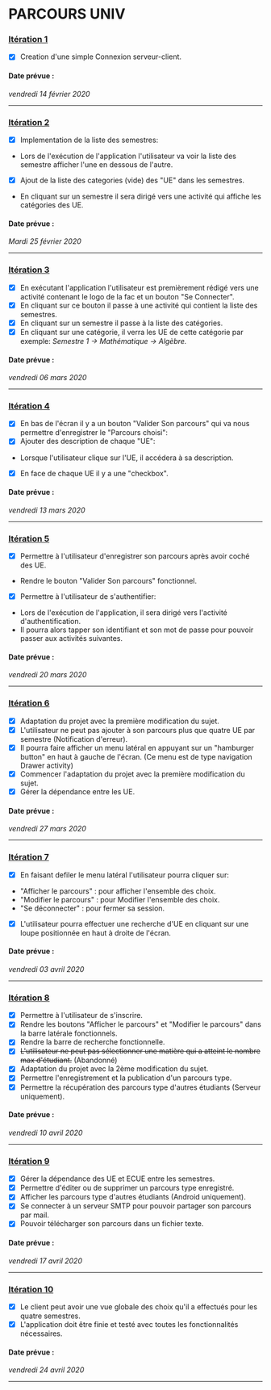 # PARCOURS UNIV


### [Itération 1](https://github.com/L3-Info-Miage-Universite-Cote-D-Azur/pl2020-plplg/milestone/1)

- [X] Creation d'une simple Connexion serveur-client.

#### Date prévue : 
*vendredi 14 février 2020*

-----------------------------------------------

### [Itération 2](https://github.com/L3-Info-Miage-Universite-Cote-D-Azur/pl2020-plplg/milestone/2)

- [X] Implementation de la liste des semestres: 
* Lors de l'exécution de l'application l'utilisateur va voir la liste des semestre afficher l'une en dessous de l'autre. 
- [X] Ajout de la liste des categories (vide) des "UE" dans les semestres.
* En cliquant sur un semestre il sera dirigé vers une activité qui affiche 
les catégories des UE. 

#### Date prévue : 
*Mardi 25 février 2020*

-----------------------------------------------

### [Itération 3](https://github.com/L3-Info-Miage-Universite-Cote-D-Azur/pl2020-plplg/milestone/3)

- [X] En exécutant l'application l'utilisateur est premièrement rédigé vers une activité contenant le logo de la fac et un bouton "Se Connecter".
- [X] En cliquant sur ce bouton il passe à une activité qui contient la liste des semestres.
- [X] En cliquant sur un semestre il passe à la liste des catégories.
- [X] En cliquant sur une catégorie, il verra les UE de cette catégorie par exemple: *Semestre 1 -> Mathématique -> Algèbre.*

#### Date prévue : 
*vendredi 06 mars 2020*

-----------------------------------------------

### [Itération 4](https://github.com/L3-Info-Miage-Universite-Cote-D-Azur/pl2020-plplg/milestone/4)

- [X] En bas de l'écran il y a un bouton "Valider Son parcours" qui va nous permettre d'enregistrer le "Parcours choisi":
- [X] Ajouter des description de chaque "UE": 
* Lorsque l'utilisateur clique sur l'UE, il accédera à sa description. 
- [X] En face de chaque UE il y a une "checkbox". 


#### Date prévue : 
*vendredi 13 mars 2020*

-----------------------------------------------

### [Itération 5](https://github.com/L3-Info-Miage-Universite-Cote-D-Azur/pl2020-plplg/milestone/5)
- [X] Permettre à l'utilisateur d'enregistrer son parcours après avoir coché des UE.
* Rendre le bouton "Valider Son parcours" fonctionnel. 
- [X] Permettre à l'utilisateur de s'authentifier:
* Lors de l'exécution de l'application, il sera dirigé vers l'activité d'authentification. 
* Il pourra alors tapper son identifiant et son mot de passe pour pouvoir passer aux activités suivantes.

#### Date prévue : 
*vendredi 20 mars 2020*

-----------------------------------------------

### [Itération 6](https://github.com/L3-Info-Miage-Universite-Cote-D-Azur/pl2020-plplg/milestone/6)
- [X] Adaptation du projet avec la première modification du sujet.
- [X] L'utilisateur ne peut pas ajouter à son parcours plus que quatre UE par semestre (Notification d'erreur).
- [X] Il pourra faire afficher un menu latéral en appuyant sur un "hamburger button" en haut à gauche de l'écran. (Ce menu est de type navigation Drawer activity)
- [X] Commencer l'adaptation du projet avec la première modification du sujet.
- [X] Gérer la dépendance entre les UE.

#### Date prévue : 
*vendredi 27 mars 2020*

-----------------------------------------------

### [Itération 7](https://github.com/L3-Info-Miage-Universite-Cote-D-Azur/pl2020-plplg/milestone/7)

- [X] En faisant defiler le menu latéral l'utilisateur pourra cliquer sur:
* "Afficher le parcours" : pour afficher l'ensemble des choix.
* "Modifier le parcours" : pour Modifier l'ensemble des choix.
* "Se déconnecter" : pour fermer sa session.
- [X] L'utilisateur pourra effectuer une recherche d'UE en cliquant sur une loupe positionnée en haut à droite de l'écran.


#### Date prévue : 
*vendredi 03 avril 2020*

-----------------------------------------------

### [Itération 8](https://github.com/L3-Info-Miage-Universite-Cote-D-Azur/pl2020-plplg/milestone/8)

- [X] Permettre à l'utilisateur de s'inscrire.
- [X] Rendre les boutons "Afficher le parcours" et "Modifier le parcours" dans la barre latérale fonctionnels.
- [X] Rendre la barre de recherche fonctionnelle.
- [X] ~~L'utilisateur ne peut pas sélectionner une matière qui a atteint le nombre max d'étudiant.~~ (Abandonné)
- [X] Adaptation du projet avec la 2ème modification du sujet.
- [x] Permettre l'enregistrement et la publication d'un parcours type.
- [x] Permettre la récupération des parcours type d'autres étudiants (Serveur uniquement).

#### Date prévue : 
*vendredi 10 avril 2020* 

-----------------------------------------------

### [Itération 9](https://github.com/L3-Info-Miage-Universite-Cote-D-Azur/pl2020-plplg/milestone/9)

- [X] Gérer la dépendance des UE et ECUE entre les semestres.
- [x] Permettre d'éditer ou de supprimer un parcours type enregistré.
- [x] Afficher les parcours type d'autres étudiants (Android uniquement).
- [x] Se connecter à un serveur SMTP pour pouvoir partager son parcours par mail.
- [x] Pouvoir télécharger son parcours dans un fichier texte.

#### Date prévue : 
*vendredi 17 avril 2020*

-----------------------------------------------

### [Itération 10](https://github.com/L3-Info-Miage-Universite-Cote-D-Azur/pl2020-plplg/milestone/10)

- [X] Le client peut avoir une vue globale des choix qu'il a effectués pour les quatre semestres.
- [X] L'application doit être finie et testé avec toutes les fonctionnalités nécessaires. 

#### Date prévue : 
*vendredi 24 avril 2020*

---------------------------------------------
